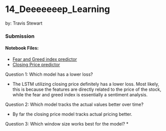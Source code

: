 # 14_Deeeeeeep_Learning
by: Travis Stewart

### Submission

#### Notebook Files:
* [Fear and Greed index predictor](Starter_Code/lstm_stock_predictor_fng.ipynb)
* [Closing Price predictor](Starter_Code/lstm_stock_predictor_closing.ipynb)

Question 1: Which model has a lower loss?
* The LSTM utilizing closing price definitely has a lower loss.  Most likely, this is because the features are directly related to the price of the stock, while the fear and greed index is essentially a sentiment analysis.  
  
Question 2: Which model tracks the actual values better over time?
* By far the closing price model tracks actual pricing better.  

Question 3: Which window size works best for the model?
* 